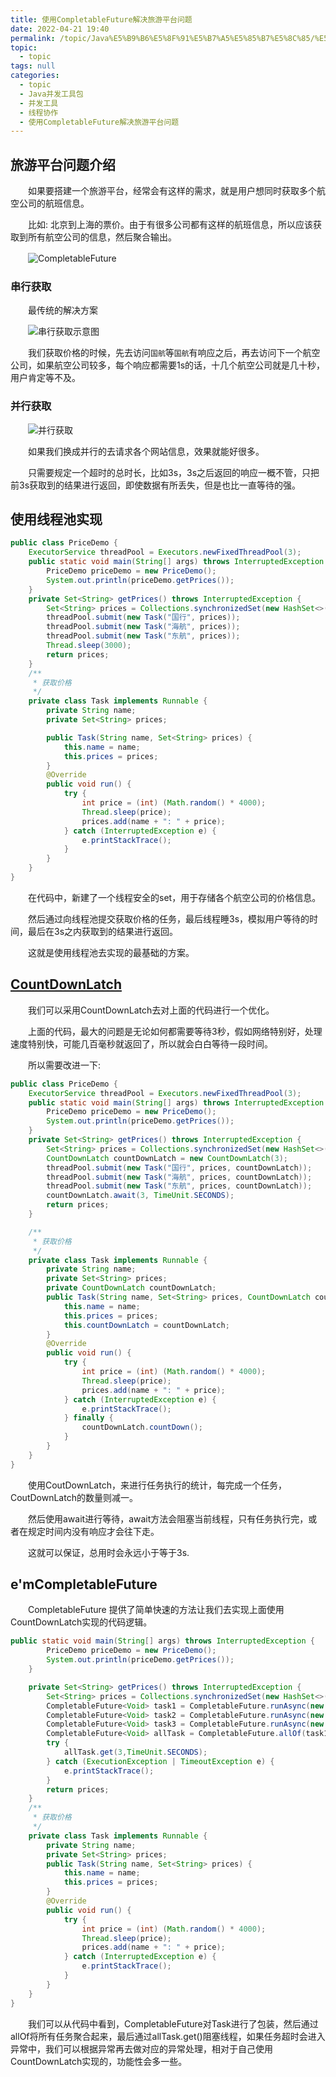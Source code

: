 ```yaml
---
title: 使用CompletableFuture解决旅游平台问题
date: 2022-04-21 19:40
permalink: /topic/Java%E5%B9%B6%E5%8F%91%E5%B7%A5%E5%85%B7%E5%8C%85/%E5%B9%B6%E5%8F%91%E5%B7%A5%E5%85%B7/%E7%BA%BF%E7%A8%8B%E5%8D%8F%E4%BD%9C/%E4%BD%BF%E7%94%A8CompletableFuture%E8%A7%A3%E5%86%B3%E6%97%85%E6%B8%B8%E5%B9%B3%E5%8F%B0%E9%97%AE%E9%A2%98
topic: 
  - topic
tags: null
categories: 
  - topic
  - Java并发工具包
  - 并发工具
  - 线程协作
  - 使用CompletableFuture解决旅游平台问题
---
```

## 旅游平台问题介绍

　　如果要搭建一个旅游平台，经常会有这样的需求，就是用户想同时获取多个航空公司的航班信息。

　　比如: 北京到上海的票价。由于有很多公司都有这样的航班信息，所以应该获取到所有航空公司的信息，然后聚合输出。

　　![CompletableFuture](https://www.shiyitopo.tech/uPic/CompletableFuture.png)

### 串行获取

　　最传统的解决方案

　　![串行获取示意图](https://www.shiyitopo.tech/uPic/%E4%B8%B2%E8%A1%8C%E8%8E%B7%E5%8F%96%E7%A4%BA%E6%84%8F%E5%9B%BE.png)

　　我们获取价格的时候，先去访问`国航`等`国航`有响应之后，再去访问下一个航空公司，如果航空公司较多，每个响应都需要1s的话，十几个航空公司就是几十秒，用户肯定等不及。

### 并行获取

　　![并行获取](https://www.shiyitopo.tech/uPic/%E5%B9%B6%E8%A1%8C%E8%8E%B7%E5%8F%96.png)

　　如果我们换成并行的去请求各个网站信息，效果就能好很多。

　　只需要规定一个超时的总时长，比如3s，3s之后返回的响应一概不管，只把前3s获取到的结果进行返回，即使数据有所丢失，但是也比一直等待的强。

## 使用线程池实现

```java
public class PriceDemo {
    ExecutorService threadPool = Executors.newFixedThreadPool(3);
    public static void main(String[] args) throws InterruptedException {
        PriceDemo priceDemo = new PriceDemo();
        System.out.println(priceDemo.getPrices());
    }
    private Set<String> getPrices() throws InterruptedException {
        Set<String> prices = Collections.synchronizedSet(new HashSet<>());
        threadPool.submit(new Task("国行", prices));
        threadPool.submit(new Task("海航", prices));
        threadPool.submit(new Task("东航", prices));
        Thread.sleep(3000);
        return prices;
    }
    /**
     * 获取价格
     */
    private class Task implements Runnable {
        private String name;
        private Set<String> prices;

        public Task(String name, Set<String> prices) {
            this.name = name;
            this.prices = prices;
        }
        @Override
        public void run() {
            try {
                int price = (int) (Math.random() * 4000);
                Thread.sleep(price);
                prices.add(name + ": " + price);
            } catch (InterruptedException e) {
                e.printStackTrace();
            }
        }
    }
}
```

　　在代码中，新建了一个线程安全的set，用于存储各个航空公司的价格信息。

　　然后通过向线程池提交获取价格的任务，最后线程睡3s，模拟用户等待的时间，最后在3s之内获取到的结果进行返回。

　　这就是使用线程池去实现的最基础的方案。

## [CountDownLatch](CountDownLatch详解.md)

　　我们可以采用CountDownLatch去对上面的代码进行一个优化。

　　上面的代码，最大的问题是无论如何都需要等待3秒，假如网络特别好，处理速度特别快，可能几百毫秒就返回了，所以就会白白等待一段时间。

　　所以需要改进一下:

```java
public class PriceDemo {
    ExecutorService threadPool = Executors.newFixedThreadPool(3);
    public static void main(String[] args) throws InterruptedException {
        PriceDemo priceDemo = new PriceDemo();
        System.out.println(priceDemo.getPrices());
    }
    private Set<String> getPrices() throws InterruptedException {
        Set<String> prices = Collections.synchronizedSet(new HashSet<>());
        CountDownLatch countDownLatch = new CountDownLatch(3);
        threadPool.submit(new Task("国行", prices, countDownLatch));
        threadPool.submit(new Task("海航", prices, countDownLatch));
        threadPool.submit(new Task("东航", prices, countDownLatch));
        countDownLatch.await(3, TimeUnit.SECONDS);
        return prices;
    }

    /**
     * 获取价格
     */
    private class Task implements Runnable {
        private String name;
        private Set<String> prices;
        private CountDownLatch countDownLatch;
        public Task(String name, Set<String> prices, CountDownLatch countDownLatch) {
            this.name = name;
            this.prices = prices;
            this.countDownLatch = countDownLatch;
        }
        @Override
        public void run() {
            try {
                int price = (int) (Math.random() * 4000);
                Thread.sleep(price);
                prices.add(name + ": " + price);
            } catch (InterruptedException e) {
                e.printStackTrace();
            } finally {
                countDownLatch.countDown();
            }
        }
    }
}

```

　　使用CoutDownLatch，来进行任务执行的统计，每完成一个任务，CoutDownLatch的数量则减一。

　　然后使用await进行等待，await方法会阻塞当前线程，只有任务执行完，或者在规定时间内没有响应才会往下走。

　　这就可以保证，总用时会永远小于等于3s.

## e'mCompletableFuture

　　CompletableFuture 提供了简单快速的方法让我们去实现上面使用CountDownLatch实现的代码逻辑。

```java
public static void main(String[] args) throws InterruptedException {
        PriceDemo priceDemo = new PriceDemo();
        System.out.println(priceDemo.getPrices());
    }

    private Set<String> getPrices() throws InterruptedException {
        Set<String> prices = Collections.synchronizedSet(new HashSet<>());
        CompletableFuture<Void> task1 = CompletableFuture.runAsync(new Task("国行", prices));
        CompletableFuture<Void> task2 = CompletableFuture.runAsync(new Task("海航", prices));
        CompletableFuture<Void> task3 = CompletableFuture.runAsync(new Task("东航", prices));
        CompletableFuture<Void> allTask = CompletableFuture.allOf(task1, task2, task3);
        try {
            allTask.get(3,TimeUnit.SECONDS);
        } catch (ExecutionException | TimeoutException e) {
            e.printStackTrace();
        }
        return prices;
    }
    /**
     * 获取价格
     */
    private class Task implements Runnable {
        private String name;
        private Set<String> prices;
        public Task(String name, Set<String> prices) {
            this.name = name;
            this.prices = prices;
        }
        @Override
        public void run() {
            try {
                int price = (int) (Math.random() * 4000);
                Thread.sleep(price);
                prices.add(name + ": " + price);
            } catch (InterruptedException e) {
                e.printStackTrace();
            }
        }
    }
}
```

　　我们可以从代码中看到，CompletableFuture对Task进行了包装，然后通过allOf将所有任务聚合起来，最后通过allTask.get()阻塞线程，如果任务超时会进入异常中，我们可以根据异常再去做对应的异常处理，相对于自己使用CountDownLatch实现的，功能性会多一些。
